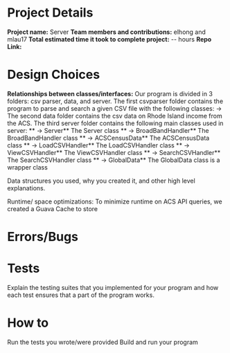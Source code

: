 
# Project Details
**Project name:** Server
**Team members and contributions:** elhong and mlau17
**Total estimated time it took to complete project:** -- hours
**Repo Link:**

# Design Choices
**Relationships between classes/interfaces:**
Our program is divided in 3 folders: csv parser, data, and server.
The first csvparser folder contains the program to parse and search a given CSV file with the following classes:
 -> 
The second data folder contains the csv data on Rhode Island income from the ACS. 
The third server folder contains the following main classes used in server:
** -> Server**
 The Server class 
** -> BroadBandHandler**
 The BroadBandHandler class 
 ** -> ACSCensusData**
The ACSCensusData class
** -> LoadCSVHandler**
 The LoadCSVHandler class
** -> ViewCSVHandler**
 The ViewCSVHandler class
** -> SearchCSVHandler**
 The SearchCSVHandler class
** -> GlobalData**
 The GlobalData class is a wrapper class 

Data structures you used, why you created it, and other high level explanations.

Runtime/ space optimizations:
To minimize runtime on ACS API queries, we created a Guava Cache to store 

# Errors/Bugs

# Tests
 Explain the testing suites that you implemented for your program and how each test ensures that a part of the program works. 


# How to
Run the tests you wrote/were provided
Build and run your program

